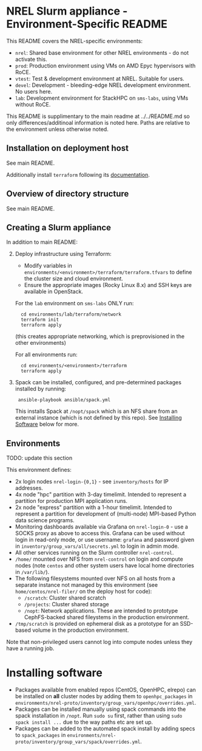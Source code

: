 # NREL Slurm appliance - Environment-Specific README

This README covers the NREL-specific environments:
   - `nrel`: Shared base environment for other NREL environments - do not activate this.
   - `prod`: Production environment using VMs on AMD Epyc hypervisors with RoCE.
   - `vtest`: Test & development environment at NREL. Suitable for users.
   - `devel`: Development - bleeding-edge NREL development environment. No users here.
   - `lab`: Development environment for StackHPC on `sms-labs`, using VMs without RoCE.

This README is supplimentary to the main readme at ../../README.md so only differences/additinoal information is noted here. Paths are relative to the environment unless otherwise noted.

## Installation on deployment host
See main README.

Additionally install `terraform` following its [documentation](https://learn.hashicorp.com/tutorials/terraform/install-cli).

## Overview of directory structure
See main README.

## Creating a Slurm appliance

In addition to main README:

2. Deploy infrastructure using Terraform:

   - Modify variables in `environments/<environment>/terraform/terraform.tfvars` to define the cluster size and cloud environment.
   - Ensure the appropriate images (Rocky Linux 8.x) and SSH keys are available in OpenStack.

   For the `lab` environment on `sms-labs` ONLY run:

         cd environments/lab/terraform/network
         terraform init
         terraform apply

   (this creates appropriate networking, which is preprovisioned in the other environments)

   For all environments run:

         cd environments/<environment>/terraform
         terraform apply

6. Spack can be installed, configured, and pre-determined packages installed by running:

        ansible-playbook ansible/spack.yml

   This installs Spack at `/nopt/spack` which is an NFS share from an external instance (which is not defined by this repo). See [Installing Software](#Installing-Software) below for more.

## Environments

TODO: update this section

This environment defines:

- 2x login nodes `nrel-login-{0,1}` - see `inventory/hosts` for IP addresses.
- 4x node "hpc" partition with 3-day timelimit. Intended to represent a partition for production MPI application runs.
- 2x node "express" partition with a 1-hour timelimit. Intended to represent a partition for development of (multi-node) MPI-based Python data science programs.
- Monitoring dashboards available via Grafana on `nrel-login-0` - use a SOCKS proxy as above to access this. Grafana can be used without login in read-only mode, or use username: `grafana` and password given in `inventory/group_vars/all/secrets.yml` to login in admin mode.
- All other services running on the Slurm controller `nrel-control`.
- `/home/` mounted over NFS from `nrel-control` on login and compute nodes (note `centos` and other system users have local home directories in `/var/lib/`).
- The following filesystems mounted over NFS on all hosts from a separate instance not managed by this environment (see `home/centos/nrel-filer/` on the deploy host for code):
    - `/scratch`: Cluster shared scratch
    - `/projects`: Cluster shared storage
    - `/nopt`: Network applications.
   These are intended to prototype CephFS-backed shared fileystems in the production environment.
- `/tmp/scratch` is provided on ephemeral disk as a prototype for an SSD-based volume in the production environment.

Note that non-privileged users cannot log into compute nodes unless they have a running job.

# Installing software

- Packages available from enabled repos (CentOS, OpenHPC, elrepo) can be installed on **all** cluster nodes by adding them to `openhpc_packages` in `environments/nrel-proto/inventory/group_vars/openhpc/overrides.yml`.
- Packages can be installed manually using spack commands into the spack installation in `/nopt`. Run `sudo su` first, rather than using `sudo spack install ...` due to the way paths etc are set up.
- Packages can be added to the automated spack install by adding specs to `spack_packages` in `environments/nrel-proto/inventory/group_vars/spack/overrides.yml`.
